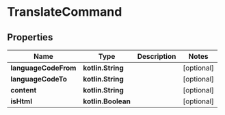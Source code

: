 
# TranslateCommand

## Properties
Name | Type | Description | Notes
------------ | ------------- | ------------- | -------------
**languageCodeFrom** | **kotlin.String** |  |  [optional]
**languageCodeTo** | **kotlin.String** |  |  [optional]
**content** | **kotlin.String** |  |  [optional]
**isHtml** | **kotlin.Boolean** |  |  [optional]



